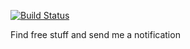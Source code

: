 [![Build Status](https://travis-ci.org/HeyCamCam/free-ninety-nine.svg?branch=master)](https://travis-ci.org/HeyCamCam/free-ninety-nine)

Find free stuff and send me a notification
